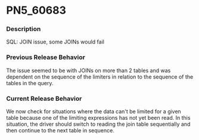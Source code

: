 # PN5_60683

<PageHeader />

### Description

SQL: JOIN issue, some JOINs would fail



### Previous Release Behavior

The issue seemed to be with JOINs on more than 2 tables and was dependent on the sequence of the limiters in relation to the sequence of the tables in the query.



### Current Release Behavior

We now check for situations where the data can't be limited for a given table because one of the limiting expressions has not yet been read. In this situation, the driver should switch to reading the join table sequentially and then continue to the next table in sequence.

  
<PageFooter />
